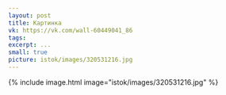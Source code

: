 ```yaml
---
layout: post
title: Картинка
vk: https://vk.com/wall-60449041_86
tags: 
excerpt: ...
small: true
picture: istok/images/320531216.jpg
---
```

{% include image.html image="istok/images/320531216.jpg" %}